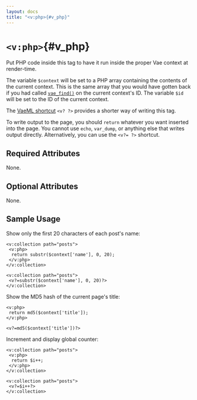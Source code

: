 ```yaml
---
layout: docs
title: "<v:php>{#v_php}"
---
```


# `<v:php>`{#v_php}

Put PHP code inside this tag to have it run inside the proper Vae
context at render-time.

The variable `$context` will be set to a PHP array containing the
contents of the current context. This is the same array that you would
have gotten back if you had called [`vae_find()`](#) on the current
context's ID. The variable `$id` will be set to the ID of the current
context.

The [VaeML shortcut](#v_shortcuts) `<v? ?>` provides a shorter way of
writing this tag.

To write output to the page, you should `return` whatever you want
inserted into the page. You cannot use `echo`, `var_dump`, or anything
else that writes output directly. Alternatively, you can use the
`<v?= ?>` shortcut.

## Required Attributes

None.

## Optional Attributes

None.

## Sample Usage

Show only the first 20 characters of each post's name:

    <v:collection path="posts">
     <v:php>
      return substr($context['name'], 0, 20);
     </v:php>
    </v:collection>

    <v:collection path="posts">
     <v?=substr($context['name'], 0, 20)?>
    </v:collection>

Show the MD5 hash of the current page's title:

    <v:php>
     return md5($context['title']);
    </v:php>

    <v?=md5($context['title'])?>

Increment and display global counter:

    <v:collection path="posts">
     <v:php>
      return $i++;
     </v:php>
    </v:collection>

    <v:collection path="posts">
     <v?=$i++?>
    </v:collection>
